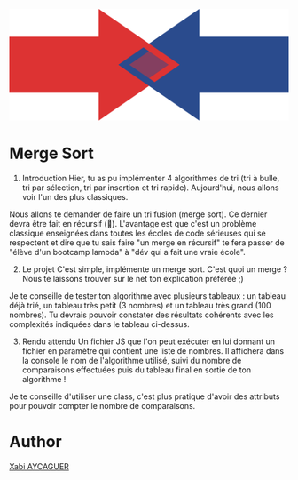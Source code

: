 ![img](img.png)
# Merge Sort
1. Introduction
Hier, tu as pu implémenter 4 algorithmes de tri (tri à bulle, tri par sélection, tri par insertion et tri rapide). Aujourd'hui, nous allons voir l'un des plus classiques.  
  
Nous allons te demander de faire un tri fusion (merge sort). Ce dernier devra être fait en récursif (🤯). L'avantage est que c'est un problème classique enseignées dans toutes les écoles de code sérieuses qui se respectent et dire que tu sais faire "un merge en récursif" te fera passer de "élève d'un bootcamp lambda" à "dév qui a fait une vraie école".  

2. Le projet
C'est simple, implémente un merge sort. C'est quoi un merge ? Nous te laissons trouver sur le net ton explication préférée ;)  
  
Je te conseille de tester ton algorithme avec plusieurs tableaux : un tableau déjà trié, un tableau très petit (3 nombres) et un tableau très grand (100 nombres). Tu devrais pouvoir constater des résultats cohérents avec les complexités indiquées dans le tableau ci-dessus.  
  
3. Rendu attendu
Un fichier JS que l'on peut exécuter en lui donnant un fichier en paramètre qui contient une liste de nombres. Il affichera dans la console le nom de l'algorithme utilisé, suivi du nombre de comparaisons effectuées puis du tableau final en sortie de ton algorithme !  
  
Je te conseille d'utiliser une class, c'est plus pratique d'avoir des attributs pour pouvoir compter le nombre de comparaisons.  
# Author
[Xabi AYCAGUER](https://www.linkedin.com/in/xabi-aycaguer/)